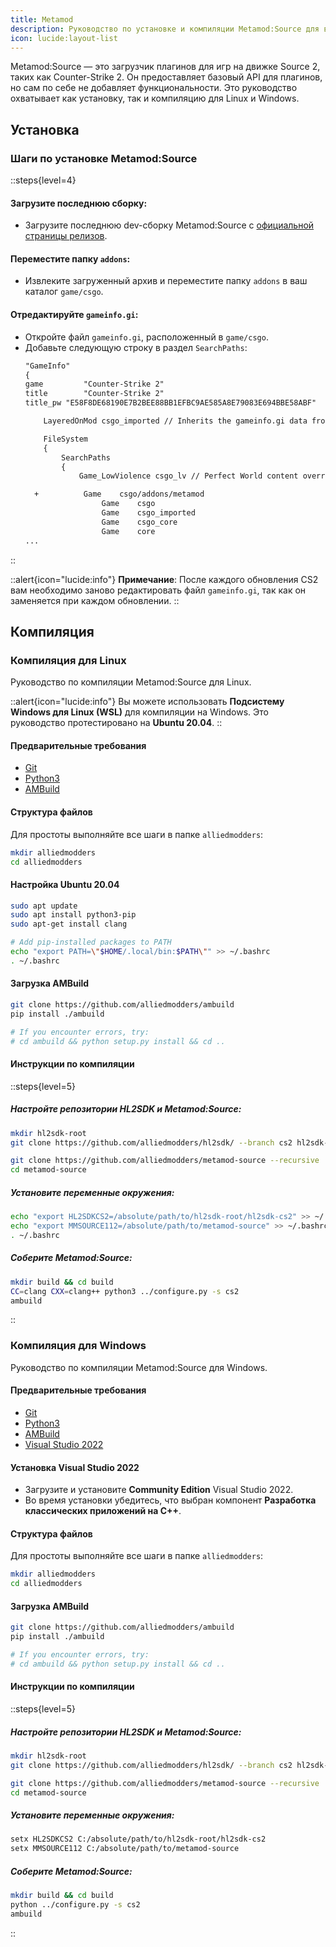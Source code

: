 ```yaml
---
title: Metamod
description: Руководство по установке и компиляции Metamod:Source для выделенных серверов Source 2.
icon: lucide:layout-list
---
```


Metamod:Source — это загрузчик плагинов для игр на движке Source 2, таких как Counter-Strike 2. Он предоставляет базовый API для плагинов, но сам по себе не добавляет функциональности. Это руководство охватывает как установку, так и компиляцию для Linux и Windows.

## **Установка**

### **Шаги по установке Metamod:Source**

::steps{level=4}
#### **Загрузите последнюю сборку**:
 - Загрузите последнюю dev-сборку Metamod:Source с [официальной страницы релизов](https://www.sourcemm.net/downloads.php/?branch=master).

#### **Переместите папку `addons`**:
 - Извлеките загруженный архив и переместите папку `addons` в ваш каталог `game/csgo`.

#### **Отредактируйте `gameinfo.gi`**:
 - Откройте файл `gameinfo.gi`, расположенный в `game/csgo`.
 - Добавьте следующую строку в раздел `SearchPaths`:
   ```diff
   "GameInfo"
   {
   game 		"Counter-Strike 2"
   title 		"Counter-Strike 2"
   title_pw	"E58F8DE68190E7B2BEE88BB1EFBC9AE585A8E79083E694BBE58ABF"

       LayeredOnMod	csgo_imported // Inherits the gameinfo.gi data from csgo_imported (which itself inherits from csgo_core)

       FileSystem
       {
           SearchPaths
           {
               Game_LowViolence	csgo_lv // Perfect World content override

     +			Game	csgo/addons/metamod
                    Game	csgo
                    Game	csgo_imported
                    Game	csgo_core
                    Game	core
   ...
   ```
::

::alert{icon="lucide:info"}
**Примечание**: После каждого обновления CS2 вам необходимо заново редактировать файл `gameinfo.gi`, так как он заменяется при каждом обновлении.
::

## **Компиляция**

### **Компиляция для Linux**

Руководство по компиляции Metamod:Source для Linux.

::alert{icon="lucide:info"}
Вы можете использовать **Подсистему Windows для Linux (WSL)** для компиляции на Windows. Это руководство протестировано на **Ubuntu 20.04**.
::

#### **Предварительные требования**
- [Git](https://git-scm.com/downloads)
- [Python3](https://www.python.org/downloads)
- [AMBuild](https://wiki.alliedmods.net/AMBuild)

#### **Структура файлов**
Для простоты выполняйте все шаги в папке `alliedmodders`:
```bash
mkdir alliedmodders
cd alliedmodders
```

#### **Настройка Ubuntu 20.04**
```bash
sudo apt update
sudo apt install python3-pip
sudo apt-get install clang

# Add pip-installed packages to PATH
echo "export PATH=\"$HOME/.local/bin:$PATH\"" >> ~/.bashrc
. ~/.bashrc
```

#### **Загрузка AMBuild**
```bash
git clone https://github.com/alliedmodders/ambuild
pip install ./ambuild

# If you encounter errors, try:
# cd ambuild && python setup.py install && cd ..
```

#### **Инструкции по компиляции**
::steps{level=5}
##### Настройте репозитории HL2SDK и Metamod:Source:
   ```bash
   mkdir hl2sdk-root
   git clone https://github.com/alliedmodders/hl2sdk/ --branch cs2 hl2sdk-root/hl2sdk-cs2

   git clone https://github.com/alliedmodders/metamod-source --recursive
   cd metamod-source
   ```

##### Установите переменные окружения:
   ```bash
   echo "export HL2SDKCS2=/absolute/path/to/hl2sdk-root/hl2sdk-cs2" >> ~/.bashrc
   echo "export MMSOURCE112=/absolute/path/to/metamod-source" >> ~/.bashrc
   . ~/.bashrc
   ```

##### Соберите Metamod:Source:
   ```bash
   mkdir build && cd build
   CC=clang CXX=clang++ python3 ../configure.py -s cs2
   ambuild
   ```
::

### **Компиляция для Windows**

Руководство по компиляции Metamod:Source для Windows.

#### **Предварительные требования**
- [Git](https://git-scm.com/downloads)
- [Python3](https://www.python.org/downloads)
- [AMBuild](https://wiki.alliedmods.net/AMBuild)
- [Visual Studio 2022](https://visualstudio.microsoft.com/downloads/)

#### **Установка Visual Studio 2022**
- Загрузите и установите **Community Edition** Visual Studio 2022.
- Во время установки убедитесь, что выбран компонент **Разработка классических приложений на C++**.

#### **Структура файлов**
Для простоты выполняйте все шаги в папке `alliedmodders`:
```bash
mkdir alliedmodders
cd alliedmodders
```

#### **Загрузка AMBuild**
```bash
git clone https://github.com/alliedmodders/ambuild
pip install ./ambuild

# If you encounter errors, try:
# cd ambuild && python setup.py install && cd ..
```

#### **Инструкции по компиляции**
::steps{level=5}
##### Настройте репозитории HL2SDK и Metamod:Source:
   ```bash
   mkdir hl2sdk-root
   git clone https://github.com/alliedmodders/hl2sdk/ --branch cs2 hl2sdk-root/hl2sdk-cs2

   git clone https://github.com/alliedmodders/metamod-source --recursive
   cd metamod-source
   ```

##### Установите переменные окружения:
   ```bash
   setx HL2SDKCS2 C:/absolute/path/to/hl2sdk-root/hl2sdk-cs2
   setx MMSOURCE112 C:/absolute/path/to/metamod-source
   ```

##### Соберите Metamod:Source:
   ```bash
   mkdir build && cd build
   python ../configure.py -s cs2
   ambuild
   ```
::